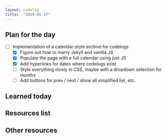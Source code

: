```yaml
---
layout: codelog
title:  "2019-05-27"
---
```


## Plan for the day

- [ ] Implementation of a calendar-style archive for codelogs
  - [x] Figure out how to marry Jekyll and vanilla JS
  - [x] Populate the page with a full calendar using just JS
  - [x] Add hyperlinks for dates where codelogs exist
  - [ ] Style everything nicely in CSS, maybe with a dropdown selection for months
  - [ ] Add buttons for prev / next / show all simplified list, etc.

## Learned today

## Resources list

## Other resources